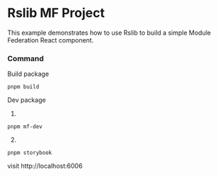 # Rslib MF Project

This example demonstrates how to use Rslib to build a simple Module Federation React component.

### Command

Build package

```
pnpm build
```

Dev package

1.

```
pnpm mf-dev
```

2.

```
pnpm storybook
```

visit http://localhost:6006
